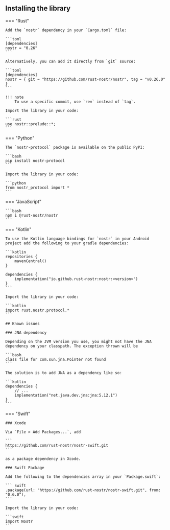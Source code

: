 ## Installing the library

=== "Rust"

    Add the `nostr` dependency in your `Cargo.toml` file:

    ```toml
    [dependencies]
    nostr = "0.26"
    ```

    Alternatively, you can add it directly from `git` source:

    ```toml
    [dependencies]
    nostr = { git = "https://github.com/rust-nostr/nostr", tag = "v0.26.0" }
    ```

    !!! note
        To use a specific commit, use `rev` instead of `tag`.

    Import the library in your code:

    ```rust
    use nostr::prelude::*;
    ```

=== "Python"

    The `nostr-protocol` package is available on the public PyPI:

    ```bash
    pip install nostr-protocol 
    ```

    Import the library in your code:

    ```python
    from nostr_protocol import *
    ```

=== "JavaScript"

    ```bash
    npm i @rust-nostr/nostr 
    ```

=== "Kotlin"

    To use the Kotlin language bindings for `nostr` in your Android project add the following to your gradle dependencies:

    ```kotlin
    repositories {
        mavenCentral()
    }

    dependencies { 
        implementation("io.github.rust-nostr:nostr:<version>")
    }
    ```

    Import the library in your code:

    ```kotlin
    import rust.nostr.protocol.*
    ```

    ## Known issues

    ### JNA dependency

    Depending on the JVM version you use, you might not have the JNA dependency on your classpath. The exception thrown will be

    ```bash
    class file for com.sun.jna.Pointer not found
    ```

    The solution is to add JNA as a dependency like so:

    ```kotlin
    dependencies {
        // ...
        implementation("net.java.dev.jna:jna:5.12.1")
    }
    ```

=== "Swift"

    ### Xcode

    Via `File > Add Packages...`, add

    ```
    https://github.com/rust-nostr/nostr-swift.git
    ```

    as a package dependency in Xcode.

    ### Swift Package

    Add the following to the dependencies array in your `Package.swift`:

    ``` swift
    .package(url: "https://github.com/rust-nostr/nostr-swift.git", from: "0.6.0"),
    ```

    Import the library in your code:

    ```swift
    import Nostr
    ```